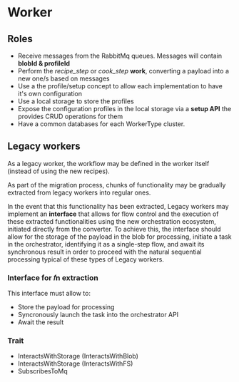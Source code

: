 # Worker

## Roles

- Receive messages from the RabbitMq queues. Messages will contain **blobId & profileId**
- Perform the _recipe_step_ or _cook_step_ **work**, converting a payload into a new one/s based on messages
- Use a the profile/setup concept to allow each implementation to have it's own configuration
- Use a local storage to store the profiles
- Expose the configuration profiles in the local storage via a **setup API** the provides CRUD operations for them
- Have a common databases for each WorkerType cluster.

## Legacy workers

As a legacy worker, the workflow may be defined in the worker itself (instead of using the new recipes).

As part of the migration process, chunks of functionality may be gradually extracted from legacy workers into regular ones.

In the event that this functionality has been extracted, Legacy workers may implement an **interface** that allows for flow control and the execution of these extracted functionalities using the new orchestration ecosystem, initiated directly from the converter. To achieve this, the interface should allow for the storage of the payload in the blob for processing, initiate a task in the orchestrator, identifying it as a single-step flow, and await its synchronous result in order to proceed with the natural sequential processing typical of these types of Legacy workers.

### Interface for **𝑓n** extraction

This interface must allow to:

- Store the payload for processing
- Syncronously launch the task into the orchestrator API
- Await the result

### Trait

- InteractsWithStorage (InteractsWithBlob)
- InteractsWithStorage (InteractsWithFS)
- SubscribesToMq

